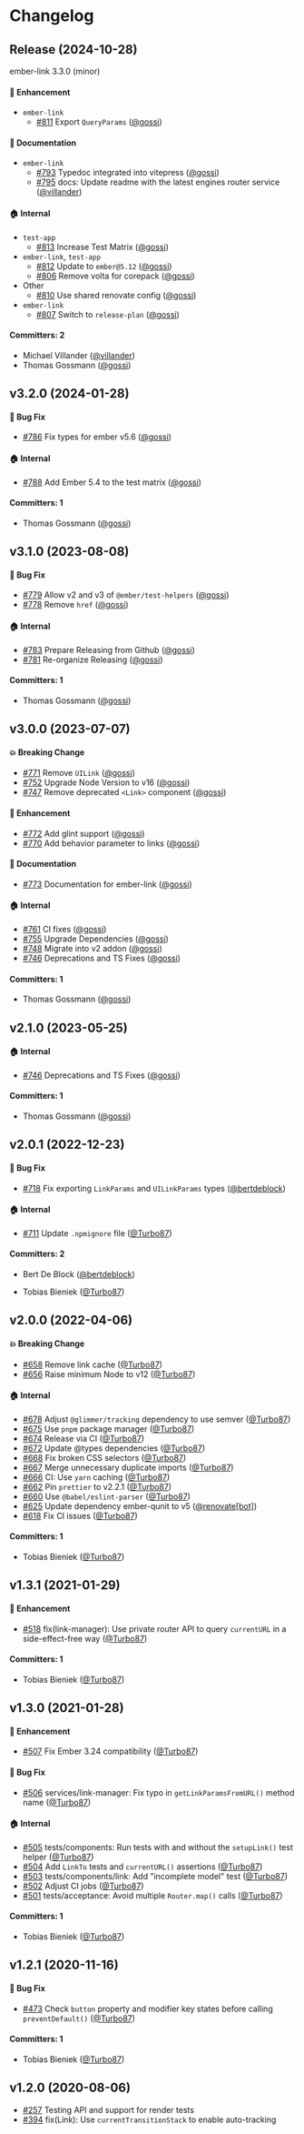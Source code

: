 # Changelog

## Release (2024-10-28)

ember-link 3.3.0 (minor)

#### :rocket: Enhancement
* `ember-link`
  * [#811](https://github.com/buschtoens/ember-link/pull/811) Export `QueryParams` ([@gossi](https://github.com/gossi))

#### :memo: Documentation
* `ember-link`
  * [#793](https://github.com/buschtoens/ember-link/pull/793) Typedoc integrated into vitepress ([@gossi](https://github.com/gossi))
  * [#795](https://github.com/buschtoens/ember-link/pull/795) docs: Update readme with the latest engines router service ([@villander](https://github.com/villander))

#### :house: Internal
* `test-app`
  * [#813](https://github.com/buschtoens/ember-link/pull/813) Increase Test Matrix ([@gossi](https://github.com/gossi))
* `ember-link`, `test-app`
  * [#812](https://github.com/buschtoens/ember-link/pull/812) Update to `ember@5.12` ([@gossi](https://github.com/gossi))
  * [#806](https://github.com/buschtoens/ember-link/pull/806) Remove volta for corepack ([@gossi](https://github.com/gossi))
* Other
  * [#810](https://github.com/buschtoens/ember-link/pull/810) Use shared renovate config ([@gossi](https://github.com/gossi))
* `ember-link`
  * [#807](https://github.com/buschtoens/ember-link/pull/807) Switch to `release-plan` ([@gossi](https://github.com/gossi))

#### Committers: 2
- Michael Villander ([@villander](https://github.com/villander))
- Thomas Gossmann ([@gossi](https://github.com/gossi))




## v3.2.0 (2024-01-28)

#### :bug: Bug Fix
* [#786](https://github.com/buschtoens/ember-link/pull/786) Fix types for ember v5.6 ([@gossi](https://github.com/gossi))

#### :house: Internal
* [#788](https://github.com/buschtoens/ember-link/pull/788) Add Ember 5.4 to the test matrix ([@gossi](https://github.com/gossi))

#### Committers: 1
- Thomas Gossmann ([@gossi](https://github.com/gossi))

## v3.1.0 (2023-08-08)

#### :bug: Bug Fix
* [#779](https://github.com/buschtoens/ember-link/pull/779) Allow v2 and v3 of `@ember/test-helpers` ([@gossi](https://github.com/gossi))
* [#778](https://github.com/buschtoens/ember-link/pull/778) Remove `href` ([@gossi](https://github.com/gossi))

#### :house: Internal
* [#783](https://github.com/buschtoens/ember-link/pull/783) Prepare Releasing from Github ([@gossi](https://github.com/gossi))
* [#781](https://github.com/buschtoens/ember-link/pull/781) Re-organize Releasing ([@gossi](https://github.com/gossi))

#### Committers: 1
- Thomas Gossmann ([@gossi](https://github.com/gossi))

## v3.0.0 (2023-07-07)

#### :boom: Breaking Change
* [#771](https://github.com/buschtoens/ember-link/pull/771) Remove `UILink` ([@gossi](https://github.com/gossi))
* [#752](https://github.com/buschtoens/ember-link/pull/752) Upgrade Node Version to v16 ([@gossi](https://github.com/gossi))
* [#747](https://github.com/buschtoens/ember-link/pull/747) Remove deprecated `<Link>` component ([@gossi](https://github.com/gossi))

#### :rocket: Enhancement
* [#772](https://github.com/buschtoens/ember-link/pull/772) Add glint support ([@gossi](https://github.com/gossi))
* [#770](https://github.com/buschtoens/ember-link/pull/770) Add behavior parameter to links ([@gossi](https://github.com/gossi))

#### :memo: Documentation
* [#773](https://github.com/buschtoens/ember-link/pull/773) Documentation for ember-link ([@gossi](https://github.com/gossi))

#### :house: Internal
* [#761](https://github.com/buschtoens/ember-link/pull/761) CI fixes ([@gossi](https://github.com/gossi))
* [#755](https://github.com/buschtoens/ember-link/pull/755) Upgrade Dependencies ([@gossi](https://github.com/gossi))
* [#748](https://github.com/buschtoens/ember-link/pull/748) Migrate into v2 addon ([@gossi](https://github.com/gossi))
* [#746](https://github.com/buschtoens/ember-link/pull/746) Deprecations and TS Fixes ([@gossi](https://github.com/gossi))

#### Committers: 1
- Thomas Gossmann ([@gossi](https://github.com/gossi))

## v2.1.0 (2023-05-25)

#### :house: Internal

* [#746](https://github.com/buschtoens/ember-link/pull/746) Deprecations and TS Fixes ([@gossi](https://github.com/gossi))

#### Committers: 1

- Thomas Gossmann ([@gossi](https://github.com/gossi))

## v2.0.1 (2022-12-23)

#### :bug: Bug Fix

* [#718](https://github.com/buschtoens/ember-link/pull/718) Fix exporting `LinkParams` and `UILinkParams` types ([@bertdeblock](https://github.com/bertdeblock))

#### :house: Internal

* [#711](https://github.com/buschtoens/ember-link/pull/711) Update `.npmignore` file ([@Turbo87](https://github.com/Turbo87))

#### Committers: 2

- Bert De Block ([@bertdeblock](https://github.com/bertdeblock))
* Tobias Bieniek ([@Turbo87](https://github.com/Turbo87))

## v2.0.0 (2022-04-06)

#### :boom: Breaking Change

* [#658](https://github.com/buschtoens/ember-link/pull/658) Remove link cache ([@Turbo87](https://github.com/Turbo87))
* [#656](https://github.com/buschtoens/ember-link/pull/656) Raise minimum Node to v12 ([@Turbo87](https://github.com/Turbo87))

#### :house: Internal

* [#678](https://github.com/buschtoens/ember-link/pull/678) Adjust `@glimmer/tracking` dependency to use semver ([@Turbo87](https://github.com/Turbo87))
* [#675](https://github.com/buschtoens/ember-link/pull/675) Use `pnpm` package manager ([@Turbo87](https://github.com/Turbo87))
* [#674](https://github.com/buschtoens/ember-link/pull/674) Release via CI ([@Turbo87](https://github.com/Turbo87))
* [#672](https://github.com/buschtoens/ember-link/pull/672) Update @types dependencies ([@Turbo87](https://github.com/Turbo87))
* [#668](https://github.com/buschtoens/ember-link/pull/668) Fix broken CSS selectors ([@Turbo87](https://github.com/Turbo87))
* [#667](https://github.com/buschtoens/ember-link/pull/667) Merge unnecessary duplicate imports ([@Turbo87](https://github.com/Turbo87))
* [#666](https://github.com/buschtoens/ember-link/pull/666) CI: Use `yarn` caching ([@Turbo87](https://github.com/Turbo87))
* [#662](https://github.com/buschtoens/ember-link/pull/662) Pin `prettier` to v2.2.1 ([@Turbo87](https://github.com/Turbo87))
* [#660](https://github.com/buschtoens/ember-link/pull/660) Use `@babel/eslint-parser` ([@Turbo87](https://github.com/Turbo87))
* [#625](https://github.com/buschtoens/ember-link/pull/625) Update dependency ember-qunit to v5 ([@renovate[bot]](https://github.com/apps/renovate))
* [#618](https://github.com/buschtoens/ember-link/pull/618) Fix CI issues ([@Turbo87](https://github.com/Turbo87))

#### Committers: 1

- Tobias Bieniek ([@Turbo87](https://github.com/Turbo87))

## v1.3.1 (2021-01-29)

#### :rocket: Enhancement

* [#518](https://github.com/buschtoens/ember-link/pull/518) fix(link-manager): Use private router API to query `currentURL` in a side-effect-free way ([@Turbo87](https://github.com/Turbo87))

#### Committers: 1

- Tobias Bieniek ([@Turbo87](https://github.com/Turbo87))

## v1.3.0 (2021-01-28)

#### :rocket: Enhancement

* [#507](https://github.com/buschtoens/ember-link/pull/507) Fix Ember 3.24 compatibility ([@Turbo87](https://github.com/Turbo87))

#### :bug: Bug Fix

* [#506](https://github.com/buschtoens/ember-link/pull/506) services/link-manager: Fix typo in `getLinkParamsFromURL()` method name ([@Turbo87](https://github.com/Turbo87))

#### :house: Internal

* [#505](https://github.com/buschtoens/ember-link/pull/505) tests/components: Run tests with and without the `setupLink()` test helper ([@Turbo87](https://github.com/Turbo87))
* [#504](https://github.com/buschtoens/ember-link/pull/504) Add `LinkTo` tests and `currentURL()` assertions ([@Turbo87](https://github.com/Turbo87))
* [#503](https://github.com/buschtoens/ember-link/pull/503) tests/components/link: Add "incomplete model" test ([@Turbo87](https://github.com/Turbo87))
* [#502](https://github.com/buschtoens/ember-link/pull/502) Adjust CI jobs ([@Turbo87](https://github.com/Turbo87))
* [#501](https://github.com/buschtoens/ember-link/pull/501) tests/acceptance: Avoid multiple `Router.map()` calls ([@Turbo87](https://github.com/Turbo87))

#### Committers: 1

- Tobias Bieniek ([@Turbo87](https://github.com/Turbo87))

## v1.2.1 (2020-11-16)

#### :bug: Bug Fix

* [#473](https://github.com/buschtoens/ember-link/pull/473) Check `button` property and modifier key states before calling `preventDefault()` ([@Turbo87](https://github.com/Turbo87))

#### Committers: 1

- Tobias Bieniek ([@Turbo87](https://github.com/Turbo87))

## v1.2.0 (2020-08-06)

* [#257](https://github.com/buschtoens/ember-link/issues/257) Testing API and support for render tests
* [#394](https://github.com/buschtoens/ember-link/pull/394) fix(Link): Use `currentTransitionStack` to enable auto-tracking
